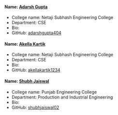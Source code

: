 #### Name: [Adarsh Gupta](https://github.com/adarshgupta404)
- College name: Netaji Subhash Engineering College
- Department: CSE
- Bio: 
- GitHub: [adarshgupta404](https://github.com/adarshgupta404)

#### Name: [Akella Kartik](https://github.com/akellakartik1234)
- College name: Netaji Subhash Engineering College
- Department: CSE
- Bio: 
- GitHub: [akellakartik1234](https://github.com/akellakartik1234)

#### Name: [Shubh Jaiswal](https://github.com/shubhjaiswal02)
- College name: Punjab Engineering College
- Department: Production and Industrial Engineering
- Bio: 
- GitHub: [shubhjaiswal02](https://github.com/shubhjaiswal02)